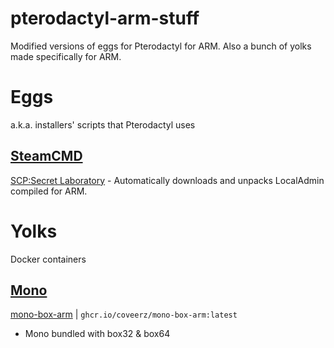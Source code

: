 # pterodactyl-arm-stuff
Modified versions of eggs for Pterodactyl for ARM. Also a bunch of yolks made specifically for ARM.

# Eggs
a.k.a. installers' scripts that Pterodactyl uses
## [SteamCMD](eggs/steamcmd)
[SCP:Secret Laboratory](eggs/steamcmd/scpsl) - Automatically downloads and unpacks LocalAdmin compiled for ARM.

# Yolks
Docker containers
## [Mono](yolks/mono)
[mono-box-arm](yolks/mono/mono-box-arm) | `ghcr.io/coveerz/mono-box-arm:latest`
- Mono bundled with box32 & box64

